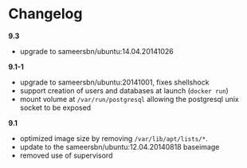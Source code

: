 # Changelog

**9.3**
- upgrade to sameersbn/ubuntu:14.04.20141026

**9.1-1**
- upgrade to sameersbn/ubuntu:20141001, fixes shellshock
- support creation of users and databases at launch (`docker run`)
- mount volume at `/var/run/postgresql` allowing the postgresql unix socket to be exposed

**9.1**
- optimized image size by removing `/var/lib/apt/lists/*`.
- update to the sameersbn/ubuntu:12.04.20140818 baseimage
- removed use of supervisord
